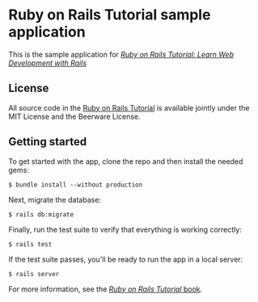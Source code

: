 # Ruby on Rails Tutorial sample application

This is the sample application for
[*Ruby on Rails Tutorial:
Learn Web Development with Rails*](http://www.railstutorial.org/)

## License

All source code in the [Ruby on Rails Tutorial](http://railstutorial.org/)
is available jointly under the MIT License and the Beerware License.

## Getting started

To get started with the app, clone the repo and then install the needed gems:

```
$ bundle install --without production
```

Next, migrate the database:

```
$ rails db:migrate
```

Finally, run the test suite to verify that everything is working correctly:

```
$ rails test
```

If the test suite passes, you'll be ready to run the app in a local server:

```
$ rails server
```

For more information, see the
[*Ruby on Rails Tutorial* book](http://www.railstutorial.org/book).